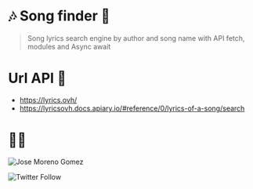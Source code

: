 # 🎶 **Song finder** 🚀

> Song lyrics search engine by author and song name with API fetch, modules and Async await

# Url API 🤘 
* https://lyrics.ovh/ <br>
* https://lyricsovh.docs.apiary.io/#reference/0/lyrics-of-a-song/search

     
# 👨‍💻


![Jose Moreno Gomez](https://repository-images.githubusercontent.com/268372523/e95e1300-aa9f-11ea-8d6e-4ac8b6f8ce73)

![Twitter Follow](https://img.shields.io/twitter/follow/Gzjosemgz?style=social)
